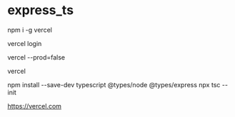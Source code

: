 # express_ts

npm i -g vercel

vercel login

vercel --prod=false

vercel

npm install --save-dev typescript @types/node @types/express
npx tsc --init

https://vercel.com
